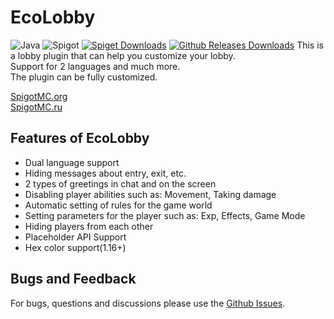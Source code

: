 # EcoLobby
![Java](https://img.shields.io/badge/Java-8%2B-brightgreen)
![Spigot](https://img.shields.io/badge/Tested%20on-Spigot%201.16.5-informational)
[![Spiget Downloads](https://img.shields.io/spiget/downloads/85123?label=downloads%20%5Bspigot%5D)](https://www.spigotmc.org/resources/ecolobby-for-lobby-plugin.101547/)
[![Github Releases Downloads](https://img.shields.io/github/downloads/Xezard/XItemsRemover/total?label=downloads%20%5Bgithub%20releases%5D)](https://github.com/Baraban4ik/EcoLobby/releases)
This is a lobby plugin that can help you customize your lobby.  
Support for 2 languages and much more.  
The plugin can be fully customized.

[SpigotMC.org](https://www.spigotmc.org/resources/ecolobby-for-lobby-plugin.101547/) \
[SpigotMC.ru](https://spigotmc.ru/resources/ecolobby-plagina-dlja-lobbi.998/)
## Features of EcoLobby
 - Dual language support
- Hiding messages about entry, exit, etc.
- 2 types of greetings in chat and on the screen
- Disabling player abilities such as: Movement, Taking damage
- Automatic setting of rules for the game world
- Setting parameters for the player such as: Exp, Effects, Game Mode
- Hiding players from each other
- Placeholder API Support
- Hex color support(1.16+)
## Bugs and Feedback
For bugs, questions and discussions please use the [Github Issues](https://github.com/Baraban4ik/EcoLobby/issues).
